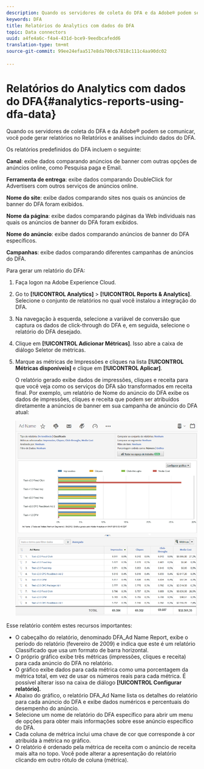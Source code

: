 ```yaml
---
description: Quando os servidores de coleta do DFA e da Adobe® podem se comunicar, você pode gerar relatórios no Relatórios e análises incluindo dados do DFA.
keywords: DFA
title: Relatórios do Analytics com dados do DFA
topic: Data connectors
uuid: a4fe4a6c-f4a4-431d-bce9-9eedbcafedd6
translation-type: tm+mt
source-git-commit: 99ee24efaa517e8da700c67818c111c4aa90dc02

---
```



# Relatórios do Analytics com dados do DFA{#analytics-reports-using-dfa-data}

Quando os servidores de coleta do DFA e da Adobe® podem se comunicar, você pode gerar relatórios no Relatórios e análises incluindo dados do DFA.

Os relatórios predefinidos do DFA incluem o seguinte:

**Canal**: exibe dados comparando anúncios de banner com outras opções de anúncios online, como Pesquisa paga e Email.

**Ferramenta de entrega**: exibe dados comparando DoubleClick for Advertisers com outros serviços de anúncios online.

**Nome do site**: exibe dados comparando sites nos quais os anúncios de banner do DFA foram exibidos.

**Nome da página**: exibe dados comparando páginas da Web individuais nas quais os anúncios de banner do DFA foram exibidos.

**Nome do anúncio**: exibe dados comparando anúncios de banner do DFA específicos.

**Campanhas**: exibe dados comparando diferentes campanhas de anúncios do DFA.

Para gerar um relatório do DFA:

1. Faça logon na Adobe Experience Cloud.
1. Go to **[!UICONTROL Analytics]** &gt; **[!UICONTROL Reports &amp; Analytics]**. Selecione o conjunto de relatórios no qual você instalou a integração do DFA.

1. Na navegação à esquerda, selecione a variável de conversão que captura os dados de click-through do DFA e, em seguida, selecione o relatório do DFA desejado.
1. Clique em **[!UICONTROL Adicionar Métricas]**. Isso abre a caixa de diálogo Seletor de métricas.
1. Marque as métricas de Impressões e cliques na lista **[!UICONTROL Métricas disponíveis]** e clique em **[!UICONTROL Aplicar]**.

   O relatório gerado exibe dados de impressões, cliques e receita para que você veja como os serviços do DFA são transformados em receita final.
Por exemplo, um relatório de Nome do anúncio do DFA exibe os dados de impressões, cliques e receita que podem ser atribuídos diretamente a anúncios de banner em sua campanha de anúncio do DFA atual:

   ![](assets/DFA_ad_name_report-sc15.png)

Esse relatório contém estes recursos importantes:

* O cabeçalho do relatório, denominado DFA_Ad Name Report, exibe o período do relatório (fevereiro de 2009) e indica que este é um relatório Classificado que usa um formato de barra horizontal.
* O próprio gráfico exibe três métricas (impressões, cliques e receita) para cada anúncio do DFA no relatório.
* O gráfico exibe dados para cada métrica como uma porcentagem da métrica total, em vez de usar os números reais para cada métrica. É possível alterar isso na caixa de diálogo **[!UICONTROL Configurar relatório].**
* Abaixo do gráfico, o relatório DFA_Ad Name lista os detalhes do relatório para cada anúncio do DFA e exibe dados numéricos e percentuais do desempenho do anúncio.
* Selecione um nome de relatório do DFA específico para abrir um menu de opções para obter mais informações sobre esse anúncio específico do DFA.
* Cada coluna de métrica inclui uma chave de cor que corresponde à cor atribuída à métrica no gráfico.
* O relatório é ordenado pela métrica de receita com o anúncio de receita mais alta no topo. Você pode alterar a apresentação do relatório clicando em outro rótulo de coluna (métrica).
